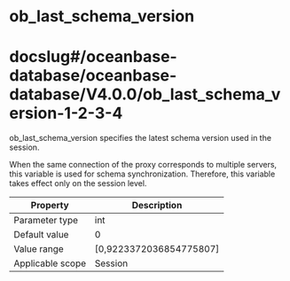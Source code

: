 ob_last_schema_version
===========================================
# docslug#/oceanbase-database/oceanbase-database/V4.0.0/ob_last_schema_version-1-2-3-4
ob_last_schema_version specifies the latest schema version used in the session.

When the same connection of the proxy corresponds to multiple servers, this variable is used for schema synchronization. Therefore, this variable takes effect only on the session level.


| **Property** | **Description** |
|--------|----------------------------|
| Parameter type | int |
| Default value | 0 |
| Value range | [0,9223372036854775807] |
| Applicable scope | Session |


